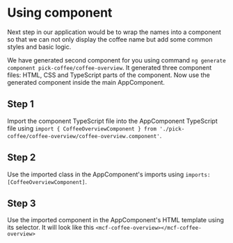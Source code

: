 # Using component

Next step in our application would be to wrap the names into a component so that we can not only
display the coffee name but add some common styles and basic logic.

We have generated second component for you using command `ng generate component pick-coffee/coffee-overview`.
It generated three component files: HTML, CSS and TypeScript parts of the component. Now use the
generated component inside the main AppComponent.

## Step 1

Import the component TypeScript file into the AppComponent TypeScript file using
`import { CoffeeOverviewComponent } from './pick-coffee/coffee-overview/coffee-overview.component'`.

## Step 2

Use the imported class in the AppComponent's imports using `imports: [CoffeeOverviewComponent]`.

## Step 3

Use the imported component in the AppComponent's HTML template using its selector. It will look like
this `<mcf-coffee-overview></mcf-coffee-overview>`
